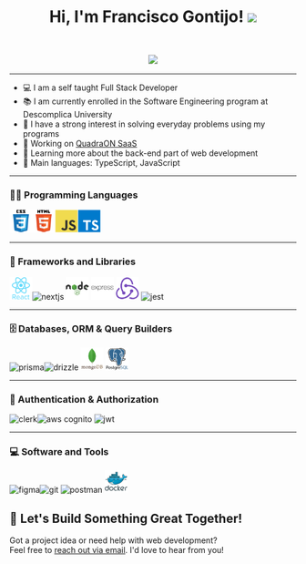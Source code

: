 <h1 align="center">
Hi, I'm Francisco Gontijo!
  <img src="https://media.giphy.com/media/hvRJCLFzcasrR4ia7z/giphy.gif" width="30"></h1>
<br/>

<p align="center">
  <img src="https://readme-typing-svg.demolab.com?lines=Front+End+Web+Developer;Always%20learning%20new%20things&center=true&width=380&height=45">
</p>
<hr>


- 💻 I am a self taught Full Stack Developer  
- 📚 I am currently enrolled in the Software Engineering program at Descomplica University  
- 📝 I have a strong interest in solving everyday problems using my programs 
- 🔭 Working on [QuadraON SaaS](https://quadraon.com.br)
- 🌱 Learning more about the back-end part of web development
- 🌟 Main languages: TypeScript, JavaScript  

<hr>


### 👨‍💻 Programming Languages

<img src="https://raw.githubusercontent.com/devicons/devicon/master/icons/css3/css3-original-wordmark.svg" alt="css3" title="CSS3" width="40" height="40" style="display: inline-block;"/><img src="https://raw.githubusercontent.com/devicons/devicon/master/icons/html5/html5-original-wordmark.svg" alt="html5" title="HTML5" width="40" height="40" style="display: inline-block;"/><img src="https://raw.githubusercontent.com/devicons/devicon/master/icons/javascript/javascript-original.svg" alt="javascript" title="JavaScript" width="40" height="40" style="display: inline-block;"/><img src="https://raw.githubusercontent.com/devicons/devicon/master/icons/typescript/typescript-original.svg" alt="typescript" title="TypeScript" width="40" height="40" style="display: inline-block;"/>

---

### 🧱 Frameworks and Libraries

<img src="https://raw.githubusercontent.com/devicons/devicon/master/icons/react/react-original-wordmark.svg" alt="react" title="React" width="40" height="40"/><img src="https://cdn.worldvectorlogo.com/logos/nextjs-2.svg" alt="nextjs" title="Next.js" width="40" height="40"/>
<img src="https://raw.githubusercontent.com/devicons/devicon/master/icons/nodejs/nodejs-original-wordmark.svg" alt="nodejs" title="Node.js" width="40" height="40"/>
<img src="https://raw.githubusercontent.com/devicons/devicon/master/icons/express/express-original-wordmark.svg" alt="express" title="Express.js" width="40" height="40"/>
<img src="https://raw.githubusercontent.com/devicons/devicon/master/icons/redux/redux-original.svg" alt="redux" title="Redux" width="40" height="40"/>
<img src="https://www.vectorlogo.zone/logos/jestjsio/jestjsio-icon.svg" alt="jest" title="Jest" width="40" height="40"/>

---

### 🗄️ Databases, ORM & Query Builders

 <img src="https://cdn.worldvectorlogo.com/logos/prisma-3.svg" alt="prisma" title="Prisma" width="40" height="40"/><img src="https://avatars.githubusercontent.com/u/104267440?s=200&v=4" alt="drizzle" title="Drizzle ORM" width="40" height="40"/>
<img src="https://raw.githubusercontent.com/devicons/devicon/master/icons/mongodb/mongodb-original-wordmark.svg" alt="MongoDB" title="MongoDB" width="40" height="40"/>
<img src="https://raw.githubusercontent.com/devicons/devicon/master/icons/postgresql/postgresql-original-wordmark.svg" alt="PostgreSQL" title="PostgreSQL" width="40" height="40"/>


---

### 🔐 Authentication & Authorization

  <img src="https://avatars.githubusercontent.com/u/87337848?s=200&v=4" alt="clerk" title="Clerk" width="40" height="40"/><img src="https://img.shields.io/badge/AWS%20Cognito-FF9900?style=for-the-badge&logo=amazonaws&logoColor=white" alt="aws cognito" title="AWS Cognito"/>
<img src="https://img.shields.io/badge/JWT-000000?style=for-the-badge&logo=jsonwebtokens&logoColor=white" alt="jwt" title="JWT (JSON Web Token)"/>

---

### 💻 Software and Tools

 <img src="https://www.vectorlogo.zone/logos/figma/figma-icon.svg" alt="figma" title="Figma" width="40" height="40"/><img src="https://www.vectorlogo.zone/logos/git-scm/git-scm-icon.svg" alt="git" title="Git" width="40" height="40"/>
<img src="https://www.vectorlogo.zone/logos/getpostman/getpostman-icon.svg" alt="postman" title="Postman" width="40" height="40"/>
<img src="https://raw.githubusercontent.com/devicons/devicon/master/icons/docker/docker-original-wordmark.svg" alt="docker" title="Docker" width="40" height="40"/>


## 🚀 Let's Build Something Great Together!

Got a project idea or need help with web development?  
Feel free to [reach out via email](mailto:franciscoacmg@gmail.com). I'd love to hear from you!
